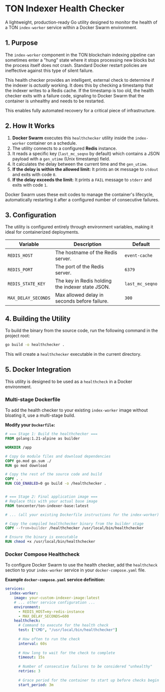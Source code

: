 # TON Indexer Health Checker

A lightweight, production-ready Go utility designed to monitor the health of a TON `index-worker` service within a Docker Swarm environment.

## 1. Purpose

The `index-worker` component in the TON blockchain indexing pipeline can sometimes enter a "hung" state where it stops processing new blocks but the process itself does not crash. Standard Docker restart policies are ineffective against this type of silent failure.

This health checker provides an intelligent, external check to determine if the indexer is *actually* working. It does this by checking a timestamp that the indexer writes to a Redis cache. If the timestamp is too old, the health checker exits with a failure code, signaling to Docker Swarm that the container is unhealthy and needs to be restarted.

This enables fully automated recovery for a critical piece of infrastructure.

## 2. How It Works

1.  **Docker Swarm** executes this `healthchecker` utility inside the `index-worker` container on a schedule.
2.  The utility connects to a configured **Redis** instance.
3.  It reads a specific key (`last_mc_seqno` by default) which contains a JSON payload with a `gen_utime` (Unix timestamp) field.
4.  It calculates the delay between the current time and the `gen_utime`.
5.  **If the delay is within the allowed limit:** It prints an `OK` message to `stdout` and exits with code `0`.
6.  **If the delay exceeds the limit:** It prints a `FAIL` message to `stderr` and exits with code `1`.

Docker Swarm uses these exit codes to manage the container's lifecycle, automatically restarting it after a configured number of consecutive failures.

## 3. Configuration

The utility is configured entirely through environment variables, making it ideal for containerized deployments.

| Variable            | Description                                       | Default         |
| ------------------- | ------------------------------------------------- | --------------- |
| `REDIS_HOST`        | The hostname of the Redis server.                 | `event-cache`   |
| `REDIS_PORT`        | The port of the Redis server.                     | `6379`          |
| `REDIS_STATE_KEY`   | The key in Redis holding the indexer state JSON.  | `last_mc_seqno` |
| `MAX_DELAY_SECONDS` | Max allowed delay in seconds before failure.      | `300`           |

## 4. Building the Utility

To build the binary from the source code, run the following command in the project root:

```sh
go build -o healthchecker .
```

This will create a `healthchecker` executable in the current directory.

## 5. Docker Integration

This utility is designed to be used as a `healthcheck` in a Docker environment.

### Multi-stage Dockerfile

To add the health checker to your existing `index-worker` image without bloating it, use a multi-stage build.

**Modify your `Dockerfile`:**

```dockerfile
# === Stage 1: Build the healthchecker ===
FROM golang:1.21-alpine as builder

WORKDIR /app

# Copy Go module files and download dependencies
COPY go.mod go.sum ./
RUN go mod download

# Copy the rest of the source code and build
COPY . .
RUN CGO_ENABLED=0 go build -o /healthchecker .


# === Stage 2: Final application image ===
# Replace this with your actual base image
FROM toncenter/ton-indexer-base:latest

# ... (all your existing Dockerfile instructions for the index-worker) ...

# Copy the compiled healthchecker binary from the builder stage
COPY --from=builder /healthchecker /usr/local/bin/healthchecker

# Ensure the binary is executable
RUN chmod +x /usr/local/bin/healthchecker
```

### Docker Compose Healthcheck

To configure Docker Swarm to use the health checker, add the `healthcheck` section to your `index-worker` service in your `docker-compose.yaml` file.

**Example `docker-compose.yaml` service definition:**

```yaml
services:
  index-worker:
    image: your-custom-indexer-image:latest
    # ... other service configuration ...
    environment:
      - REDIS_HOST=my-redis-instance
      - MAX_DELAY_SECONDS=600
    healthcheck:
      # Command to execute for the health check
      test: ["CMD", "/usr/local/bin/healthchecker"]
      
      # How often to run the check
      interval: 60s
      
      # How long to wait for the check to complete
      timeout: 15s
      
      # Number of consecutive failures to be considered "unhealthy"
      retries: 3
      
      # Grace period for the container to start up before checks begin
      start_period: 3m
